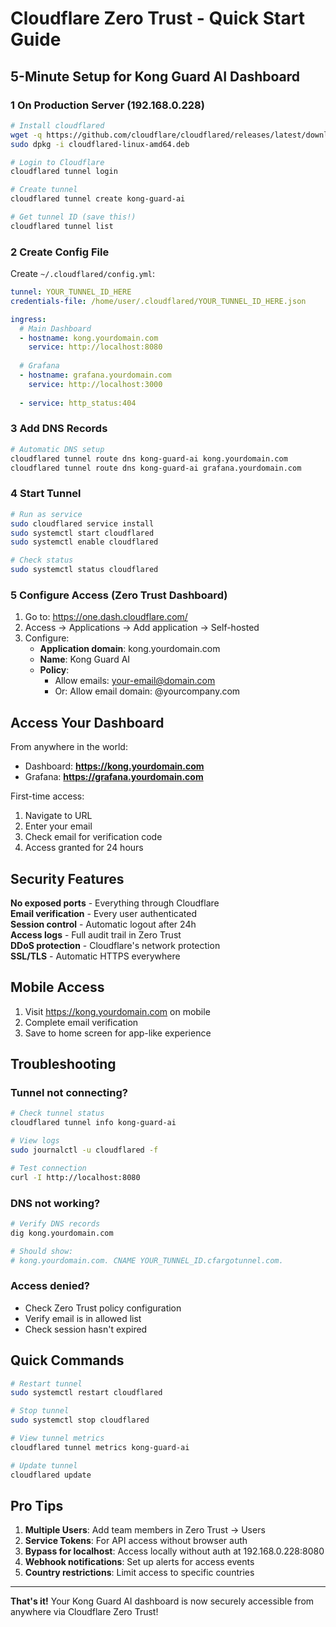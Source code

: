 # Cloudflare Zero Trust - Quick Start Guide

## 5-Minute Setup for Kong Guard AI Dashboard

### 1 **On Production Server (192.168.0.228)**

```bash
# Install cloudflared
wget -q https://github.com/cloudflare/cloudflared/releases/latest/download/cloudflared-linux-amd64.deb
sudo dpkg -i cloudflared-linux-amd64.deb

# Login to Cloudflare
cloudflared tunnel login

# Create tunnel
cloudflared tunnel create kong-guard-ai

# Get tunnel ID (save this!)
cloudflared tunnel list
```

### 2 **Create Config File**

Create `~/.cloudflared/config.yml`:

```yaml
tunnel: YOUR_TUNNEL_ID_HERE
credentials-file: /home/user/.cloudflared/YOUR_TUNNEL_ID_HERE.json

ingress:
  # Main Dashboard
  - hostname: kong.yourdomain.com
    service: http://localhost:8080
    
  # Grafana
  - hostname: grafana.yourdomain.com
    service: http://localhost:3000
    
  - service: http_status:404
```

### 3 **Add DNS Records**

```bash
# Automatic DNS setup
cloudflared tunnel route dns kong-guard-ai kong.yourdomain.com
cloudflared tunnel route dns kong-guard-ai grafana.yourdomain.com
```

### 4 **Start Tunnel**

```bash
# Run as service
sudo cloudflared service install
sudo systemctl start cloudflared
sudo systemctl enable cloudflared

# Check status
sudo systemctl status cloudflared
```

### 5 **Configure Access (Zero Trust Dashboard)**

1. Go to: https://one.dash.cloudflare.com/
2. Access → Applications → Add application → Self-hosted
3. Configure:
   - **Application domain**: kong.yourdomain.com
   - **Name**: Kong Guard AI
   - **Policy**: 
     - Allow emails: your-email@domain.com
     - Or: Allow email domain: @yourcompany.com

## Access Your Dashboard

From anywhere in the world:
- Dashboard: **https://kong.yourdomain.com**
- Grafana: **https://grafana.yourdomain.com**

First-time access:
1. Navigate to URL
2. Enter your email
3. Check email for verification code
4. Access granted for 24 hours

## Security Features

 **No exposed ports** - Everything through Cloudflare  
 **Email verification** - Every user authenticated  
 **Session control** - Automatic logout after 24h  
 **Access logs** - Full audit trail in Zero Trust  
 **DDoS protection** - Cloudflare's network protection  
 **SSL/TLS** - Automatic HTTPS everywhere  

## Mobile Access

1. Visit https://kong.yourdomain.com on mobile
2. Complete email verification
3. Save to home screen for app-like experience

## Troubleshooting

### Tunnel not connecting?
```bash
# Check tunnel status
cloudflared tunnel info kong-guard-ai

# View logs
sudo journalctl -u cloudflared -f

# Test connection
curl -I http://localhost:8080
```

### DNS not working?
```bash
# Verify DNS records
dig kong.yourdomain.com

# Should show:
# kong.yourdomain.com. CNAME YOUR_TUNNEL_ID.cfargotunnel.com.
```

### Access denied?
- Check Zero Trust policy configuration
- Verify email is in allowed list
- Check session hasn't expired

## Quick Commands

```bash
# Restart tunnel
sudo systemctl restart cloudflared

# Stop tunnel
sudo systemctl stop cloudflared

# View tunnel metrics
cloudflared tunnel metrics kong-guard-ai

# Update tunnel
cloudflared update
```

## Pro Tips

1. **Multiple Users**: Add team members in Zero Trust → Users
2. **Service Tokens**: For API access without browser auth
3. **Bypass for localhost**: Access locally without auth at 192.168.0.228:8080
4. **Webhook notifications**: Set up alerts for access events
5. **Country restrictions**: Limit access to specific countries

---

**That's it!** Your Kong Guard AI dashboard is now securely accessible from anywhere via Cloudflare Zero Trust! 